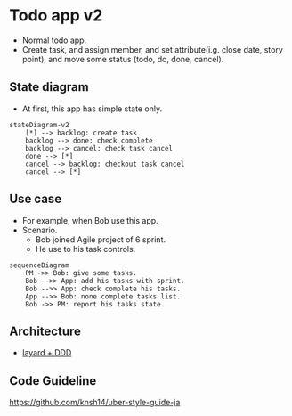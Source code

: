 # Todo app v2

* Normal todo app.
* Create task, and assign member, and set attribute(i.g. close date, story point), and move some status (todo, do, done, cancel).

## State diagram

* At first, this app has simple state only.

```mermaid
stateDiagram-v2
    [*] --> backlog: create task
    backlog --> done: check complete
    backlog --> cancel: check task cancel
    done --> [*] 
    cancel --> backlog: checkout task cancel
    cancel --> [*]
```

## Use case

* For example, when Bob use this app.
* Scenario.  
  * Bob joined Agile project of 6 sprint.
  * He use to his task controls.


```mermaid
sequenceDiagram
    PM ->> Bob: give some tasks.
    Bob -->> App: add his tasks with sprint.
    Bob -->> App: check complete his tasks.
    App -->> Bob: none complete tasks list.
    Bob ->> PM: report his tasks state.
```

## Architecture

* [layard + DDD](https://qiita.com/tono-maron/items/345c433b86f74d314c8d)

## Code Guideline

https://github.com/knsh14/uber-style-guide-ja